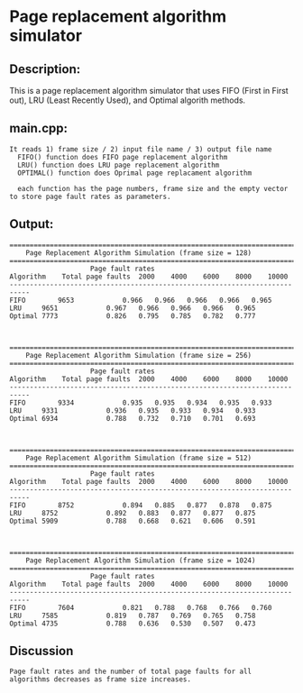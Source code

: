 # Page replacement algorithm simulator

## Description:
This is a page replacement algorithm simulator that uses FIFO (First in First out), LRU (Least Recently Used), and Optimal algorith methods.


## main.cpp: 
	It reads 1) frame size / 2) input file name / 3) output file name
	  FIFO() function does FIFO page replacement algorithm
	  LRU() function does LRU page replacement algorithm
	  OPTIMAL() function does Oprimal page replacament algorithm
	
	  each function has the page numbers, frame size and the empty vector to store page fault rates as parameters.
	

	
## Output:

	===========================================================================
	    Page Replacement Algorithm Simulation (frame size = 128)
	===========================================================================
						Page fault rates
	Algorithm    Total page faults	2000	4000	6000	8000	10000
	---------------------------------------------------------------------------
	FIFO		9653			0.966	0.966	0.966	0.966	0.965	
	LRU		9651			0.967	0.966	0.966	0.966	0.965	
	Optimal	7773			0.826	0.795	0.785	0.782	0.777	



	===========================================================================
	    Page Replacement Algorithm Simulation (frame size = 256)
	===========================================================================
						Page fault rates
	Algorithm    Total page faults	2000	4000	6000	8000	10000
	---------------------------------------------------------------------------
	FIFO		9334			0.935	0.935	0.934	0.935	0.933	
	LRU		9331			0.936	0.935	0.933	0.934	0.933	
	Optimal	6934			0.788	0.732	0.710	0.701	0.693	



	===========================================================================
	    Page Replacement Algorithm Simulation (frame size = 512)
	===========================================================================
						Page fault rates
	Algorithm    Total page faults	2000	4000	6000	8000	10000
	---------------------------------------------------------------------------
	FIFO		8752			0.894	0.885	0.877	0.878	0.875	
	LRU		8752			0.892	0.883	0.877	0.877	0.875	
	Optimal	5909			0.788	0.668	0.621	0.606	0.591	



	===========================================================================
	    Page Replacement Algorithm Simulation (frame size = 1024)
	===========================================================================
						Page fault rates
	Algorithm    Total page faults	2000	4000	6000	8000	10000
	---------------------------------------------------------------------------
	FIFO		7604			0.821	0.788	0.768	0.766	0.760	
	LRU		7585			0.819	0.787	0.769	0.765	0.758	
	Optimal	4735			0.788	0.636	0.530	0.507	0.473	




## Discussion
	Page fault rates and the number of total page faults for all algorithms decreases as frame size increases.



